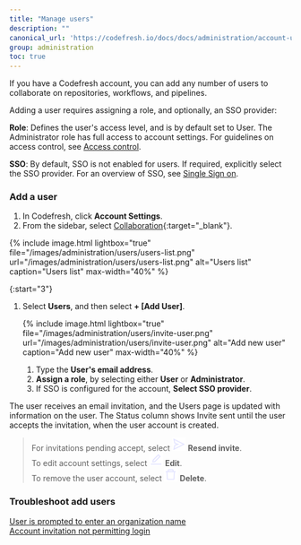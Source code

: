 ```yaml
---
title: "Manage users"
description: ""
canonical_url: 'https://codefresh.io/docs/docs/administration/account-user-management/add-users/'
group: administration
toc: true
---
```


If you have a Codefresh account, you can add any number of users to collaborate on repositories, workflows, and pipelines.  

Adding a user requires assigning a role, and optionally, an SSO provider:

**Role**: Defines the user's access level, and is by default set to User. The Administrator role has full access to account settings. 
For guidelines on access control, see [Access control]({{site.baseurl}}/docs/administration/access-control/).  

**SSO**: By default, SSO is not enabled for users. If required, explicitly select the SSO provider. For an overview of SSO, see [Single Sign on]({{site.baseurl}}/docs/administration/single-sign-on/).

### Add a user  
1. In Codefresh, click **Account Settings**.
1. From the sidebar, select [Collaboration](https://g.codefresh.io/2.0/account-settings/users){:target="\_blank"}.  
  
  {% include
   image.html
   lightbox="true"
   file="/images/administration/users/users-list.png"
   url="/images/administration/users/users-list.png"
   alt="Users list"
   caption="Users list"
   max-width="40%"
   %}

{:start="3"} 
1. Select **Users**, and then select **+ [Add User]**.

   {% include 
   image.html 
   lightbox="true" 
   file="/images/administration/users/invite-user.png" 
   url="/images/administration/users/invite-user.png" 
   alt="Add new user" 
   caption="Add new user"
   max-width="40%" 
   %}  

   1. Type the **User's email address**.  
   1. **Assign a role**, by selecting either **User** or **Administrator**.  
   1. If SSO is configured for the account, **Select SSO provider**.  


The user receives an email invitation, and the Users page is updated with information on the user. 
The Status column shows Invite sent until the user accepts the invitation, when the user account is created. 

> For invitations pending accept, select ![](/images/administration/users/icon-Send.png?display=inline-block) **Resend invite**.  
  To edit account settings, select ![](/images/administration/users/icon-Edit.png?display=inline-block) **Edit**.  
  To remove the user account, select ![](/images/administration/users/icon-Delete.png?display=inline-block) **Delete**.


### Troubleshoot add users
[User is prompted to enter an organization name](https://support.codefresh.io/hc/en-us/articles/360020177959-User-is-prompted-to-enter-an-organization-name)  
[Account invitation not permitting login](https://support.codefresh.io/hc/en-us/articles/360015251000-Account-invitation-not-permitting-login)

